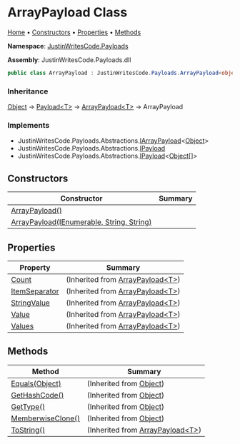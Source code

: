# ArrayPayload Class

[Home](../../README.md) &#x2022; [Constructors](#constructors) &#x2022; [Properties](#properties) &#x2022; [Methods](#methods)

**Namespace**: [JustinWritesCode.Payloads](../README.md)

**Assembly**: JustinWritesCode\.Payloads\.dll

```csharp
public class ArrayPayload : JustinWritesCode.Payloads.ArrayPayload<object>
```

### Inheritance

[Object](https://docs.microsoft.com/en-us/dotnet/api/system.object) &#x2192; [Payload\<T\>](../Payload-1/README.md) &#x2192; [ArrayPayload\<T\>](../ArrayPayload-1/README.md) &#x2192; ArrayPayload

### Implements

* JustinWritesCode\.Payloads\.Abstractions\.[IArrayPayload](../Abstractions/IArrayPayload-1/README.md)\<[Object](https://docs.microsoft.com/en-us/dotnet/api/system.object)\>
* JustinWritesCode\.Payloads\.Abstractions\.[IPayload](../Abstractions/IPayload/README.md)
* JustinWritesCode\.Payloads\.Abstractions\.[IPayload](../Abstractions/IPayload-1/README.md)\<[Object](https://docs.microsoft.com/en-us/dotnet/api/system.object)\[\]\>

## Constructors

| Constructor | Summary |
| ----------- | ------- |
| [ArrayPayload()](-ctor/README.md#1468853060) | |
| [ArrayPayload(IEnumerable, String, String)](-ctor/README.md#4033470951) | |

## Properties

| Property | Summary |
| -------- | ------- |
| [Count](../ArrayPayload-1/Count/README.md) |  \(Inherited from [ArrayPayload\<T\>](../ArrayPayload-1/README.md)\) |
| [ItemSeparator](../ArrayPayload-1/ItemSeparator/README.md) |  \(Inherited from [ArrayPayload\<T\>](../ArrayPayload-1/README.md)\) |
| [StringValue](../ArrayPayload-1/StringValue/README.md) |  \(Inherited from [ArrayPayload\<T\>](../ArrayPayload-1/README.md)\) |
| [Value](../ArrayPayload-1/Value/README.md) |  \(Inherited from [ArrayPayload\<T\>](../ArrayPayload-1/README.md)\) |
| [Values](../ArrayPayload-1/Values/README.md) |  \(Inherited from [ArrayPayload\<T\>](../ArrayPayload-1/README.md)\) |

## Methods

| Method | Summary |
| ------ | ------- |
| [Equals(Object)](https://docs.microsoft.com/en-us/dotnet/api/system.object.equals) |  \(Inherited from [Object](https://docs.microsoft.com/en-us/dotnet/api/system.object)\) |
| [GetHashCode()](https://docs.microsoft.com/en-us/dotnet/api/system.object.gethashcode) |  \(Inherited from [Object](https://docs.microsoft.com/en-us/dotnet/api/system.object)\) |
| [GetType()](https://docs.microsoft.com/en-us/dotnet/api/system.object.gettype) |  \(Inherited from [Object](https://docs.microsoft.com/en-us/dotnet/api/system.object)\) |
| [MemberwiseClone()](https://docs.microsoft.com/en-us/dotnet/api/system.object.memberwiseclone) |  \(Inherited from [Object](https://docs.microsoft.com/en-us/dotnet/api/system.object)\) |
| [ToString()](../ArrayPayload-1/ToString/README.md) |  \(Inherited from [ArrayPayload\<T\>](../ArrayPayload-1/README.md)\) |

